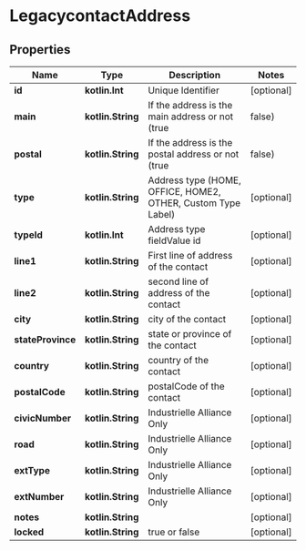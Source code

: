 
# LegacycontactAddress

## Properties
Name | Type | Description | Notes
------------ | ------------- | ------------- | -------------
**id** | **kotlin.Int** | Unique Identifier |  [optional]
**main** | **kotlin.String** | If the address is the main address or not (true|false) |  [optional]
**postal** | **kotlin.String** | If the address is the postal address or not (true|false) |  [optional]
**type** | **kotlin.String** | Address type (HOME, OFFICE, HOME2, OTHER, Custom Type Label) |  [optional]
**typeId** | **kotlin.Int** | Address type fieldValue id |  [optional]
**line1** | **kotlin.String** | First line of address of the contact |  [optional]
**line2** | **kotlin.String** | second line of address of the contact |  [optional]
**city** | **kotlin.String** | city of the contact |  [optional]
**stateProvince** | **kotlin.String** | state or province of the contact |  [optional]
**country** | **kotlin.String** | country of the contact |  [optional]
**postalCode** | **kotlin.String** | postalCode of the contact |  [optional]
**civicNumber** | **kotlin.String** | Industrielle Alliance Only |  [optional]
**road** | **kotlin.String** | Industrielle Alliance Only |  [optional]
**extType** | **kotlin.String** | Industrielle Alliance Only |  [optional]
**extNumber** | **kotlin.String** | Industrielle Alliance Only |  [optional]
**notes** | **kotlin.String** |  |  [optional]
**locked** | **kotlin.String** | true or false |  [optional]



